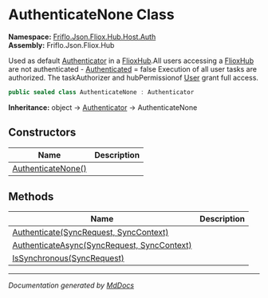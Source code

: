 ﻿<!--  
  <auto-generated>   
    The contents of this file were generated by a tool.  
    Changes to this file may be list if the file is regenerated  
  </auto-generated>   
-->

# AuthenticateNone Class

**Namespace:** [Friflo.Json.Fliox.Hub.Host.Auth](../index.md)  
**Assembly:** Friflo.Json.Fliox.Hub

Used as default [Authenticator](../Authenticator/index.md) in a [FlioxHub](../../FlioxHub/index.md).All users accessing a [FlioxHub](../../FlioxHub/index.md) are not authenticated \- [Authenticated](../../SyncContext/properties/Authenticated.md) \= false Execution of all user tasks are authorized. The taskAuthorizer and hubPermissionof [User](../../SyncContext/properties/User.md) grant full access.

```csharp
public sealed class AuthenticateNone : Authenticator
```

**Inheritance:** object → [Authenticator](../Authenticator/index.md) → AuthenticateNone

## Constructors

| Name                                        | Description |
| ------------------------------------------- | ----------- |
| [AuthenticateNone()](constructors/index.md) |             |

## Methods

| Name                                                                        | Description |
| --------------------------------------------------------------------------- | ----------- |
| [Authenticate(SyncRequest, SyncContext)](methods/Authenticate.md)           |             |
| [AuthenticateAsync(SyncRequest, SyncContext)](methods/AuthenticateAsync.md) |             |
| [IsSynchronous(SyncRequest)](methods/IsSynchronous.md)                      |             |

___

*Documentation generated by [MdDocs](https://github.com/ap0llo/mddocs)*
